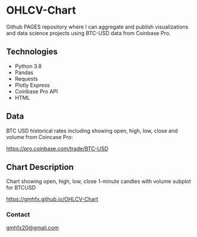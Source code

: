# OHLCV-Chart

Github PAGES repository where I can aggregate and publish visualizations and data science projects using BTC-USD data from Coinbase Pro.

## Technologies

* Python 3.8
* Pandas
* Requests
* Plotly Express
* Coinbase Pro API
* HTML

## Data

BTC USD historical rates including showing open, high, low, close and volume from Coincase Pro:

https://pro.coinbase.com/trade/BTC-USD


## Chart Description

Chart showing open, high, low, close 1-minute candles with volume subplot for BTCUSD

https://gmhfx.github.io/OHLCV-Chart

### Contact

gmhfx20@gmail.com
